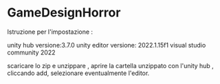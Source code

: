 # GameDesignHorror

Istruzione per l'impostazione :

unity hub versione:3.7.0
unity editor versione: 2022.1.15f1
visual studio community 2022

scaricare lo zip e unzippare , aprire la cartella unzippato con l'unity hub , cliccando add, selezionare eventualmente l'editor.